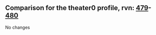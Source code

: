 ## Comparison for the theater0 profile, rvn: [479](https://github.com/PRO100KatYT/FortniteProfileRevisions/tree/main/profiles/theater0/479%20theater0.json)-[480](https://github.com/PRO100KatYT/FortniteProfileRevisions/tree/main/profiles/theater0/480%20theater0.json)

No changes
